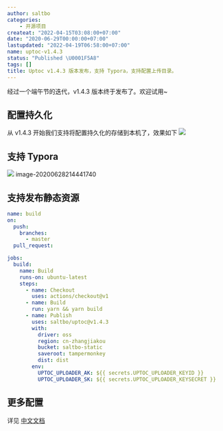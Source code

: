 ```yaml
---
author: saltbo
categories:
    - 开源项目
createat: "2022-04-15T03:08:00+07:00"
date: "2020-06-29T00:00:00+07:00"
lastupdated: "2022-04-19T06:58:00+07:00"
name: uptoc-v1.4.3
status: "Published \U0001F5A8"
tags: []
title: Uptoc v1.4.3 版本发布，支持 Typora，支持配置上传目录。
---
```


经过一个端午节的迭代，v1.4.3 版本终于发布了。欢迎试用~
## 配置持久化
从 v1.4.3 开始我们支持将配置持久化的存储到本机了，效果如下
![](/images/posts/uptoc-v1.4.3/asciinema.org_343794.svg)
## 支持 Typora
![](/images/posts/uptoc-v1.4.3/static.saltbo.cn_image-20200628214441740.png)
image-20200628214441740
## 支持发布静态资源
```yaml
name: build
on:
  push:
    branches:
      - master
  pull_request:

jobs:
  build:
    name: Build
    runs-on: ubuntu-latest
    steps:
      - name: Checkout
        uses: actions/checkout@v1
      - name: Build
        run: yarn && yarn build
      - name: Publish
        uses: saltbo/uptoc@v1.4.3
        with:
          driver: oss
          region: cn-zhangjiakou
          bucket: saltbo-static
          saveroot: tampermonkey
          dist: dist
        env:
          UPTOC_UPLOADER_AK: ${{ secrets.UPTOC_UPLOADER_KEYID }}
          UPTOC_UPLOADER_SK: ${{ secrets.UPTOC_UPLOADER_KEYSECRET }}
```
## 更多配置
详见 [中文文档](/uptoc)
